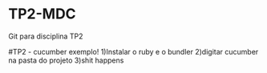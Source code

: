 # TP2-MDC
Git para disciplina TP2


#TP2 - cucumber exemplo!
1)Instalar o ruby e o bundler
2)digitar cucumber na pasta do projeto
3)shit happens
